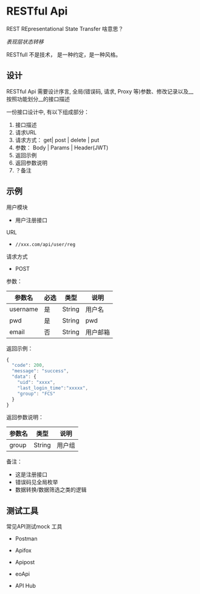 # RESTful Api

REST REpresentational State Transfer  啥意思？ 

_表现层状态转移_

RESTfull 不是技术， 是一种约定，是一种风格。



## 设计

RESTful Api 需要设计序言, 全局(错误码, 请求, Proxy 等)参数、修改记录以及__按照功能划分__的接口描述



一份接口设计中, 有以下组成部分： 

1. 接口描述
2. 请求URL
3. 请求方式： get| post | delete | put
4. 参数： Body | Params | Header(JWT)
5. 返回示例
6. 返回参数说明
7. ？备注



## 示例

用户模块

- 用户注册接口

URL

- `//xxx.com/api/user/reg`

请求方式

- POST

参数：

| 参数名   | 必选 | 类型   | 说明     |
| -------- | ---- | ------ | -------- |
| username | 是   | String | 用户名   |
| pwd      | 是   | String | pwd      |
| email    | 否   | String | 用户邮箱 |



返回示例：

```javascript
{
  "code": 200,
  "message": "success",
  "data": {
    "uid": "xxxx",
    "last_login_time":"xxxxx",
    "group": "FCS"
  }
}
```



返回参数说明：

| 参数名 | 类型   | 说明   |
| ------ | ------ | ------ |
| group  | String | 用户组 |



备注： 

- 这是注册接口
- 错误码见全局枚举
- 数据转换/数据筛选之类的逻辑



## 测试工具

常见API测试mock 工具

- Postman

- Apifox

- Apipost

- eoApi

- API Hub

  

